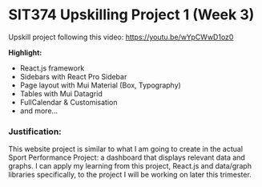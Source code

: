# SIT374 Upskilling Project 1 (Week 3)

Upskill project following this video: https://youtu.be/wYpCWwD1oz0

**Highlight:**

- React.js framework
- Sidebars with React Pro Sidebar
- Page layout with Mui Material (Box, Typography)
- Tables with Mui Datagrid
- FullCalendar & Customisation
- and more...

### Justification:

This website project is similar to what I am going to create in the actual Sport
Performance Project: a dashboard that displays relevant data and graphs. I can
apply my learning from this project, React.js and data/graph libraries
specifically, to the project I will be working on later this trimester.
